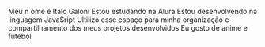 Meu n ome é Italo Galoni
Estou estudando na Alura
Estou desenvolvendo na linguagem JavaSript 
Ultilizo esse espaço para minha organização e compartilhamento dos meus projetos desenvolvidos 
Eu gosto de anime e futebol 
